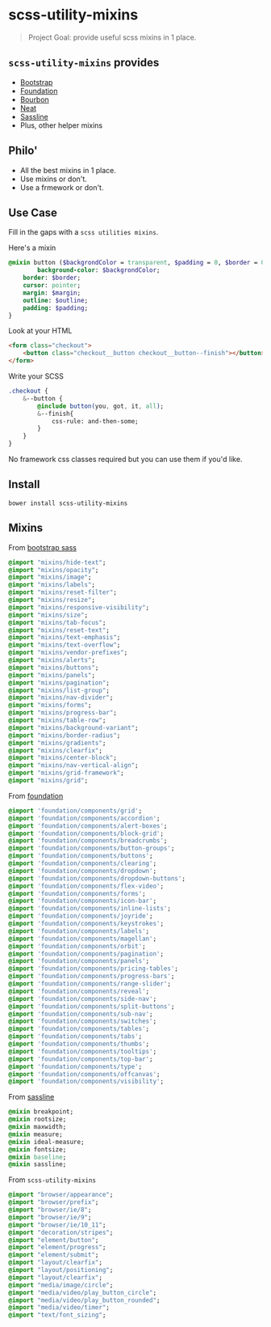 # scss-utility-mixins

> Project Goal: provide useful scss mixins in 1 place.

## `scss-utility-mixins` provides

- [Bootstrap](http://getbootstrap.com/)
- [Foundation](http://foundation.zurb.com/)
- [Bourbon](http://bourbon.io/)
- [Neat](http://neat.bourbon.io/)
- [Sassline](https://sassline.com/)
- Plus, other helper mixins

## Philo'

- All the best mixins in 1 place.
- Use mixins or don't.
- Use a frmework or don't.

## Use Case

Fill in the gaps with a `scss utilities mixins`. 

Here's a mixin
```sass
@mixin button ($backgrondColor = transparent, $padding = 0, $border = 0, $margin = 0, $outline: 0, $padding = 0) {
		background-color: $backgrondColor;
    border: $border;
    cursor: pointer;
    margin: $margin;
    outline: $outline;
    padding: $padding;
}

```

Look at your HTML
```html
<form class="checkout">
    <button class="checkout__button checkout__button--finish"></button>
</form>
```

Write your SCSS
```sass
.checkout {
	&--button {
		@include button(you, got, it, all);
		&--finish{
			css-rule: and-then-some;
		}
	}
}
```
No framework css classes required but you can use them if you'd like.

## Install

`bower install scss-utility-mixins`

## Mixins

From [bootstrap sass](https://github.com/twbs/bootstrap-sass)

```sass
@import "mixins/hide-text";
@import "mixins/opacity";
@import "mixins/image";
@import "mixins/labels";
@import "mixins/reset-filter";
@import "mixins/resize";
@import "mixins/responsive-visibility";
@import "mixins/size";
@import "mixins/tab-focus";
@import "mixins/reset-text";
@import "mixins/text-emphasis";
@import "mixins/text-overflow";
@import "mixins/vendor-prefixes";
@import "mixins/alerts";
@import "mixins/buttons";
@import "mixins/panels";
@import "mixins/pagination";
@import "mixins/list-group";
@import "mixins/nav-divider";
@import "mixins/forms";
@import "mixins/progress-bar";
@import "mixins/table-row";
@import "mixins/background-variant";
@import "mixins/border-radius";
@import "mixins/gradients";
@import "mixins/clearfix";
@import "mixins/center-block";
@import "mixins/nav-vertical-align";
@import "mixins/grid-framework";
@import "mixins/grid";

```

From [foundation](http://foundation.zurb.com/)

```sass
@import 'foundation/components/grid';
@import 'foundation/components/accordion';
@import 'foundation/components/alert-boxes';
@import 'foundation/components/block-grid';
@import 'foundation/components/breadcrumbs';
@import 'foundation/components/button-groups';
@import 'foundation/components/buttons';
@import 'foundation/components/clearing';
@import 'foundation/components/dropdown';
@import 'foundation/components/dropdown-buttons';
@import 'foundation/components/flex-video';
@import 'foundation/components/forms';
@import 'foundation/components/icon-bar';
@import 'foundation/components/inline-lists';
@import 'foundation/components/joyride';
@import 'foundation/components/keystrokes';
@import 'foundation/components/labels';
@import 'foundation/components/magellan';
@import 'foundation/components/orbit';
@import 'foundation/components/pagination';
@import 'foundation/components/panels';
@import 'foundation/components/pricing-tables';
@import 'foundation/components/progress-bars';
@import 'foundation/components/range-slider';
@import 'foundation/components/reveal';
@import 'foundation/components/side-nav';
@import 'foundation/components/split-buttons';
@import 'foundation/components/sub-nav';
@import 'foundation/components/switches';
@import 'foundation/components/tables';
@import 'foundation/components/tabs';
@import 'foundation/components/thumbs';
@import 'foundation/components/tooltips';
@import 'foundation/components/top-bar';
@import 'foundation/components/type';
@import 'foundation/components/offcanvas';
@import 'foundation/components/visibility';

```

From [sassline](https://sassline.com/)

```sass
@mixin breakpoint;
@mixin rootsize;
@mixin maxwidth;
@mixin measure;
@mixin ideal-measure;
@mixin fontsize;
@mixin baseline;
@mixin sassline;

```

From `scss-utility-mixins`

```sass
@import "browser/appearance";
@import "browser/prefix";
@import "browser/ie/8";
@import "browser/ie/9";
@import "browser/ie/10_11";
@import "decoration/stripes";
@import "element/button";
@import "element/progress";
@import "element/submit";
@import "layout/clearfix";
@import "layout/positioning";
@import "layout/clearfix";
@import "media/image/circle";
@import "media/video/play_button_circle";
@import "media/video/play_button_rounded";
@import "media/video/timer";
@import "text/font_sizing";

```


